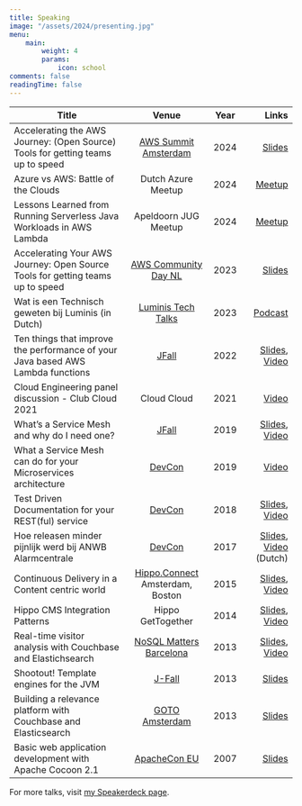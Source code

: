 ```yaml
---
title: Speaking
image: "/assets/2024/presenting.jpg"
menu:
    main: 
        weight: 4
        params:
            icon: school
comments: false
readingTime: false
---
```


| Title         | Venue         | Year  | Links |
| ------------- |:-------------:| :-----:|-----:       |
| Accelerating the AWS Journey: (Open Source) Tools for getting teams up to speed | [AWS Summit Amsterdam](https://aws.amazon.com/events/summits/emea/amsterdam) | 2024 | <a href="https://speakerdeck.com/jreijn/accelerating-the-aws-journey-open-source-tools-for-getting-teams-up-to-speed">Slides</a> |
| Azure vs AWS: Battle of the Clouds | Dutch Azure Meetup | 2024 | [Meetup](https://www.meetup.com/dutch-azure-meetup/events/300326315/) |
| Lessons Learned from Running Serverless Java Workloads in AWS Lambda | Apeldoorn JUG Meetup | 2024 | [Meetup](https://www.meetup.com/apeldoornjug/events/299653572/) |
| Accelerating Your AWS Journey: Open Source Tools for getting teams up to speed | [AWS Community Day NL](https://awscommunityday.nl) | 2023 | <a href="https://speakerdeck.com/jreijn/accelerating-your-aws-journey-open-source-tools-for-getting-teams-up-to-speed">Slides</a>
| Wat is een Technisch geweten bij Luminis (in Dutch) | [Luminis Tech Talks](https://open.spotify.com/show/18c2MuauRakL1do0G06FCY?si=dad910770f3b4f60) | 2023 | <a href="https://open.spotify.com/episode/0x6WgG7zOMrOKsRS4QMEFW?si=8df5b1e7b5894f36">Podcast</a>
| Ten things that improve the performance of your Java based AWS Lambda functions | [JFall](https://2022.jfall.nl/) | 2022 | <a href="https://speakerdeck.com/jreijn/j-fall-2022-ten-performance-improvements-for-your-java-based-aws-lambda-functions">Slides</a>, <a href="https://www.youtube.com/watch?v=2xGsmAwFs60">Video</a>
| Cloud Engineering panel discussion - Club Cloud 2021 | Cloud Cloud | 2021 | <a href="https://www.youtube.com/watch?v=nitdepIdhq0">Video</a>
| What’s a Service Mesh and why do I need one? | [JFall](https://jfall.nl) | 2019 | <a href="https://www.slideshare.net/jreijn/whats-a-service-mesh-and-why-do-i-need-one">Slides</a>, <a href="https://youtu.be/NiQ57yOmzOE">Video</a>
| What a Service Mesh can do for your Microservices architecture | [DevCon](https://devcon.luminis.eu) | 2019 | <a href="https://www.youtube.com/watch?v=-d34WQoIeVA">Video</a>
| Test Driven Documentation for your REST(ful) service | [DevCon](https://devcon.luminis.eu) | 2018 | <a href="https://www.slideshare.net/jreijn/testdriven-development-for-your-restful-service" title="Test Driven Development for your REST(ful) service">Slides</a>, <a href="https://www.youtube.com/watch?v=3NT_Wql8wMg">Video</a>
| Hoe releasen minder pijnlijk werd bij ANWB Alarmcentrale      | [DevCon](https://devcon.luminis.eu) | 2017 | <a href="//www.slideshare.net/jreijn/hoe-releasen-minder-pijnlijk-werd-bij-de-anwb-alarmcentrale-79301666" title="Hoe releasen minder pijnlijk werd bij ANWB Alarmcentrale" target="_blank">Slides</a>, <a href="https://www.youtube.com/watch?v=jxyO4l9fsWQ">Video</a> (Dutch) |
| Continuous Delivery in a Content centric world | [Hippo.Connect](http://events.bloomreach.com/connect) Amsterdam, Boston | 2015 | <a href="https://www.slideshare.net/jreijn/continuous-delivery-in-a-content-centric-world">Slides</a>, <a href="https://vimeo.com/147839586">Video</a> |
| Hippo CMS Integration Patterns      | Hippo GetTogether  |   2014 | <a href="//www.slideshare.net/jreijn/hippo-cms-integration-patterns" title="Hippo CMS Integration Patterns" target="_blank">Slides</a>, <a target="_blank" href="https://vimeo.com/98282732">Video</a> |
| Real-time visitor analysis with Couchbase and Elastichsearch | [NoSQL Matters Barcelona](http://2013.nosql-matters.org/bcn/) | 2013 | <a href="//www.slideshare.net/jreijn/nosql13-bcnhippocouchbaseesfinal" title="Real-time visitor analysis with Couchbase and Elastichsearch" target="_blank">Slides</a>, <a href="https://www.youtube.com/watch?v=vmUNtiq8uR0">Video</a> |
| Shootout! Template engines for the JVM | [J-Fall](http://jfall.nl/) | 2013 | <a href="//www.slideshare.net/jreijn/comparing-templateenginesjvm" title="" target="_blank">Slides</a> |
| Building a relevance platform with Couchbase and Elasticsearch| [GOTO Amsterdam](https://gotocon.com/amsterdam-2013) | 2013| <a href="//www.slideshare.net/jreijn/gotoams-final" title="" target="_blank">Slides</a>|
| Basic web application development with Apache Cocoon 2.1 | [ApacheCon EU](https://www.apachecon.com) | 2007 | <a href="//www.slideshare.net/jreijn/apache-con-cocoonpresentation" title="" target="_blank">Slides</a>|

For more talks, visit [my Speakerdeck page](https://speakerdeck.com/jreijn).

